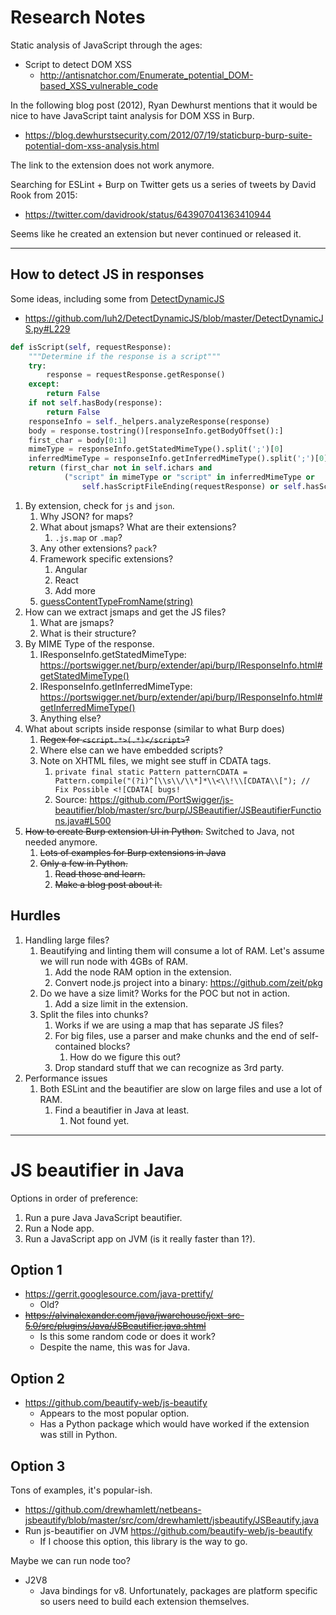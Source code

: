 # Research Notes
Static analysis of JavaScript through the ages:

* Script to detect DOM XSS
    * http://antisnatchor.com/Enumerate_potential_DOM-based_XSS_vulnerable_code

In the following blog post (2012), Ryan Dewhurst mentions that it would be nice to have JavaScript taint analysis for DOM XSS in Burp.

* https://blog.dewhurstsecurity.com/2012/07/19/staticburp-burp-suite-potential-dom-xss-analysis.html

The link to the extension does not work anymore.

Searching for ESLint + Burp on Twitter gets us a series of tweets by David Rook from 2015:

* https://twitter.com/davidrook/status/643907041363410944

Seems like he created an extension but never continued or released it.

----------

## How to detect JS in responses
Some ideas, including some from [DetectDynamicJS](https://github.com/luh2/DetectDynamicJS)

* https://github.com/luh2/DetectDynamicJS/blob/master/DetectDynamicJS.py#L229

```python
def isScript(self, requestResponse):
    """Determine if the response is a script"""
    try:
        response = requestResponse.getResponse()
    except:
        return False
    if not self.hasBody(response):
        return False
    responseInfo = self._helpers.analyzeResponse(response)
    body = response.tostring()[responseInfo.getBodyOffset():]
    first_char = body[0:1]
    mimeType = responseInfo.getStatedMimeType().split(';')[0]
    inferredMimeType = responseInfo.getInferredMimeType().split(';')[0]
    return (first_char not in self.ichars and
            ("script" in mimeType or "script" in inferredMimeType or
                self.hasScriptFileEnding(requestResponse) or self.hasScriptContentType(response)))
```

1. By extension, check for `js` and `json`.
    1. Why JSON? for maps?
    2. What about jsmaps? What are their extensions?
        1. `.js.map` or `.map`?
    3. Any other extensions? `pack`?
    4. Framework specific extensions?
        1. Angular
        2. React
        3. Add more
    5. [guessContentTypeFromName(string)](https://docs.oracle.com/javase/8/docs/api/java/net/URLConnection.html#guessContentTypeFromName-java.lang.String-)
2. How can we extract jsmaps and get the JS files?
    1. What are jsmaps?
    2. What is their structure?
3. By MIME Type of the response.
    1. IResponseInfo.getStatedMimeType: https://portswigger.net/burp/extender/api/burp/IResponseInfo.html#getStatedMimeType()
    2. IResponseInfo.getInferredMimeType: https://portswigger.net/burp/extender/api/burp/IResponseInfo.html#getInferredMimeType()
    3. Anything else?
4. What about scripts inside response (similar to what Burp does)
    1. ~~Regex for `<script.*>(.*)</script>`?~~
    2. Where else can we have embedded scripts?
    3. Note on XHTML files, we might see stuff in CDATA tags.
        1. `private final static Pattern patternCDATA = Pattern.compile("(?i)^[\\s\\/\\*]*\\<\\!\\[CDATA\\["); // Fix Possible <![CDATA[ bugs!`
        2. Source: https://github.com/PortSwigger/js-beautifier/blob/master/src/burp/JSBeautifier/JSBeautifierFunctions.java#L500
5. ~~How to create Burp extension UI in Python.~~ Switched to Java, not needed
   anymore.
    1. ~~Lots of examples for Burp extensions in Java~~
    2. ~~Only a few in Python.~~
        1. ~~Read those and learn.~~
        2. ~~Make a blog post about it.~~

## Hurdles

1. Handling large files?
    1. Beautifying and linting them will consume a lot of RAM. Let's assume we will run node with 4GBs of RAM.
        1. Add the node RAM option in the extension.
        2. Convert node.js project into a binary: https://github.com/zeit/pkg
    2. Do we have a size limit? Works for the POC but not in action.
        1. Add a size limit in the extension.
    3. Split the files into chunks?
        1. Works if we are using a map that has separate JS files?
        2. For big files, use a parser and make chunks and the end of self-contained blocks?
            1. How do we figure this out?
        3. Drop standard stuff that we can recognize as 3rd party.
2. Performance issues
    1. Both ESLint and the beautifier are slow on large files and use a lot of RAM.
        1. Find a beautifier in Java at least.
            1. Not found yet.

----------

# JS beautifier in Java

Options in order of preference:

1. Run a pure Java JavaScript beautifier.
2. Run a Node app.
3. Run a JavaScript app on JVM (is it really faster than 1?).


## Option 1

* https://gerrit.googlesource.com/java-prettify/
    * Old?
* ~~https://alvinalexander.com/java/jwarehouse/jext-src-5.0/src/plugins/Java/JSBeautifier.java.shtml~~
    * Is this some random code or does it work?
    * Despite the name, this was for Java.

## Option 2

* https://github.com/beautify-web/js-beautify
    * Appears to the most popular option.
    * Has a Python package which would have worked if the extension was still in Python.

## Option 3
Tons of examples, it's popular-ish.

* https://github.com/drewhamlett/netbeans-jsbeautify/blob/master/src/com/drewhamlett/jsbeautify/JSBeautify.java
* Run js-beautifier on JVM https://github.com/beautify-web/js-beautify
    * If I choose this option, this library is the way to go.

Maybe we can run node too?

* J2V8
    * Java bindings for v8. Unfortunately, packages are platform specific so users need to build each extension themselves.